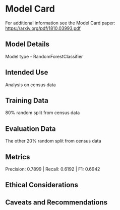 # Model Card

For additional information see the Model Card paper: https://arxiv.org/pdf/1810.03993.pdf

## Model Details
Model type - RandomForestClassifier

## Intended Use
Analysis on census data

## Training Data
80% random split from census data

## Evaluation Data
The other 20% random split from census data

## Metrics
Precision: 0.7899 | Recall: 0.6192 | F1: 0.6942

## Ethical Considerations

## Caveats and Recommendations
